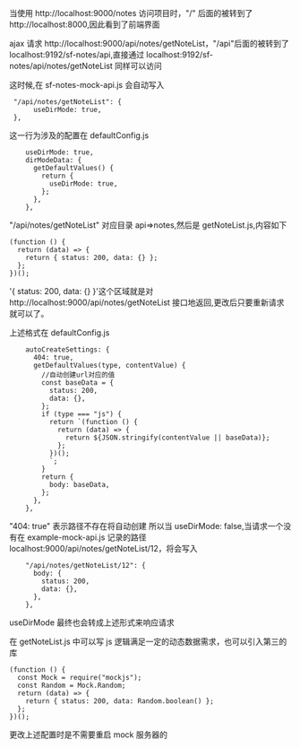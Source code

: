 当使用 http://localhost:9000/notes 访问项目时，"/" 后面的被转到了 http://localhost:8000,因此看到了前端界面

ajax 请求 http://localhost:9000/api/notes/getNoteList，"/api"后面的被转到了 localhost:9192/sf-notes/api,直接通过 localhost:9192/sf-notes/api/notes/getNoteList 同样可以访问

这时候,在 sf-notes-mock-api.js 会自动写入

```
 "/api/notes/getNoteList": {
      useDirMode: true,
 },
```

这一行为涉及的配置在 defaultConfig.js

```
    useDirMode: true,
    dirModeData: {
      getDefaultValues() {
        return {
          useDirMode: true,
        };
      },
    },
```

"/api/notes/getNoteList" 对应目录 api=>notes,然后是 getNoteList.js,内容如下

```
(function () {
  return (data) => {
    return { status: 200, data: {} };
  };
})();
```

'{ status: 200, data: {} }'这个区域就是对 http://localhost:9000/api/notes/getNoteList 接口地返回,更改后只要重新请求就可以了。

上述格式在 defaultConfig.js

```
    autoCreateSettings: {
      404: true,
      getDefaultValues(type, contentValue) {
        //自动创建url对应的值
        const baseData = {
          status: 200,
          data: {},
        };
        if (type === "js") {
          return `(function () {
            return (data) => {
              return ${JSON.stringify(contentValue || baseData)};
            };
          })();
          `;
        }
        return {
          body: baseData,
        };
      },
    },
```

"404: true" 表示路径不存在将自动创建 所以当 useDirMode: false,当请求一个没有在 example-mock-api.js 记录的路径 localhost:9000/api/notes/getNoteList/12，将会写入

```
    "/api/notes/getNoteList/12": {
      body: {
        status: 200,
        data: {},
      },
    },
```

useDirMode 最终也会转成上述形式来响应请求

在 getNoteList.js 中可以写 js 逻辑满足一定的动态数据需求，也可以引入第三的库

```
(function () {
  const Mock = require("mockjs");
  const Random = Mock.Random;
  return (data) => {
    return { status: 200, data: Random.boolean() };
  };
})();
```

更改上述配置时是不需要重启 mock 服务器的
